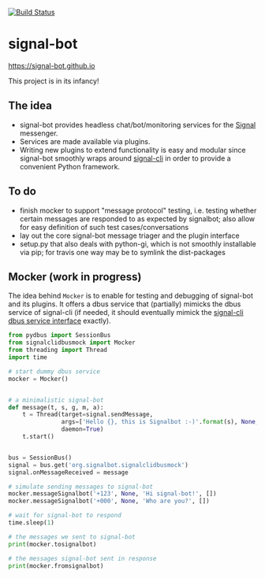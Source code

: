 [![Build Status](https://travis-ci.org/signal-bot/signal-bot.svg?branch=master)](https://travis-ci.org/signal-bot/signal-bot)

# signal-bot

https://signal-bot.github.io

This project is in its infancy!

## The idea

* signal-bot provides headless chat/bot/monitoring services for the [Signal][signal] messenger.
* Services are made available via plugins.
* Writing new plugins to extend functionality is easy and modular since signal-bot smoothly wraps around [signal-cli][signal-cli] in order to provide a convenient Python framework.

## To do

* finish mocker to support "message protocol" testing, i.e. testing whether certain messages are responded to as expected by signalbot; also allow for easy definition of such test cases/conversations
* lay out the core signal-bot message triager and the plugin interface
* setup.py that also deals with python-gi, which is not smoothly installable via pip; for travis one way may be to symlink the dist-packages

## Mocker (work in progress)

The idea behind `Mocker` is to enable for testing and debugging of signal-bot and its plugins.
It offers a dbus service that (partially) mimicks the dbus service of signal-cli (if needed, it should eventually mimick the [signal-cli dbus service interface][signal-dbus] exactly).

```python
from pydbus import SessionBus
from signalclidbusmock import Mocker
from threading import Thread
import time

# start dummy dbus service
mocker = Mocker()


# a minimalistic signal-bot
def message(t, s, g, m, a):
    t = Thread(target=signal.sendMessage,
               args=['Hello {}, this is Signalbot :-)'.format(s), None, [s]],
               daemon=True)
    t.start()


bus = SessionBus()
signal = bus.get('org.signalbot.signalclidbusmock')
signal.onMessageReceived = message

# simulate sending messages to signal-bot
mocker.messageSignalbot('+123', None, 'Hi signal-bot!', [])
mocker.messageSignalbot('+000', None, 'Who are you?', [])

# wait for signal-bot to respond
time.sleep(1)

# the messages we sent to signal-bot
print(mocker.tosignalbot)

# the messages signal-bot sent in response
print(mocker.fromsignalbot)
```



[signal]: https://signal.org/
[signal-cli]: https://github.com/AsamK/signal-cli
[signal-dbus]: https://github.com/AsamK/signal-cli/blob/master/src/main/java/org/asamk/Signal.java
